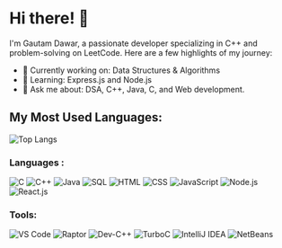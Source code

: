 # Hi there! 👋

I'm Gautam Dawar, a passionate developer specializing in C++ and problem-solving on LeetCode. Here are a few highlights of my journey:
- 🔭 Currently working on: Data Structures & Algorithms
- 🌱 Learning: Express.js and Node.js
- 💬 Ask me about: DSA, C++, Java, C, and Web development.



## My Most Used Languages:
![Top Langs](https://github-readme-stats.vercel.app/api/top-langs/?username=gautam-dawar-99&layout=compact&langs_count=3&card_width=400)




### Languages : 
![C](https://img.shields.io/badge/C-00599C?style=for-the-badge&logo=c&logoColor=white)
![C++](https://img.shields.io/badge/C++-00599C?style=for-the-badge&logo=c%2B%2B&logoColor=white)
![Java](https://img.shields.io/badge/Java-ED8B00?style=for-the-badge&logo=java&logoColor=white)
![SQL](https://img.shields.io/badge/SQL-4479A1?style=for-the-badge&logo=MySQL&logoColor=white)
![HTML](https://img.shields.io/badge/HTML5-E34F26?style=for-the-badge&logo=html5&logoColor=white)
![CSS](https://img.shields.io/badge/CSS3-1572B6?style=for-the-badge&logo=css3&logoColor=white)
![JavaScript](https://img.shields.io/badge/JavaScript-F7DF1E?style=for-the-badge&logo=javascript&logoColor=black)
![Node.js](https://img.shields.io/badge/Node.js-339933?style=for-the-badge&logo=nodedotjs&logoColor=white)
![React.js](https://img.shields.io/badge/React.js-61DAFB?style=for-the-badge&logo=react&logoColor=black)



### Tools:
![VS Code](https://img.shields.io/badge/VS%20Code-0078d7?style=for-the-badge&logo=visual%20studio%20code&logoColor=white)
![Raptor](https://img.shields.io/badge/RAPTOR-ff0000?style=for-the-badge&logo=python&logoColor=white) <!-- No direct Raptor logo available -->
![Dev-C++](https://img.shields.io/badge/Dev--C++-blue?style=for-the-badge&logo=codeblocks&logoColor=white)
![TurboC](https://img.shields.io/badge/TurboC-1e90ff?style=for-the-badge)
![IntelliJ IDEA](https://img.shields.io/badge/IntelliJ_IDEA-000000.svg?style=for-the-badge&logo=intellij-idea&logoColor=white)
![NetBeans](https://img.shields.io/badge/NetBeans-1B6AC6.svg?style=for-the-badge&logo=apache-netbeans-ide&logoColor=white)

